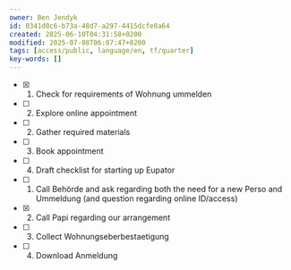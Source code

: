 ```yaml
---
owner: Ben Jendyk
id: 0341d0c6-b73a-48d7-a297-4415dcfe8a64
created: 2025-06-10T04:31:58+0200
modified: 2025-07-08T06:07:47+0200
tags: [access/public, language/en, tf/quarter]
key-words: []
---
```


- [x] 1. Check for requirements of Wohnung ummelden
- [ ] 2. Explore online appointment
- [ ] 2. Gather required materials
- [ ] 3. Book appointment
- [ ] 4. Draft checklist for starting up Eupator

- [ ] 1. Call Behörde and ask regarding both the need for a new Perso and Ummeldung (and question regarding online ID/access)
- [x] 2. Call Papi regarding our arrangement
- [ ] 3. Collect Wohnungseberbestaetigung
- [ ] 4. Download Anmeldung
